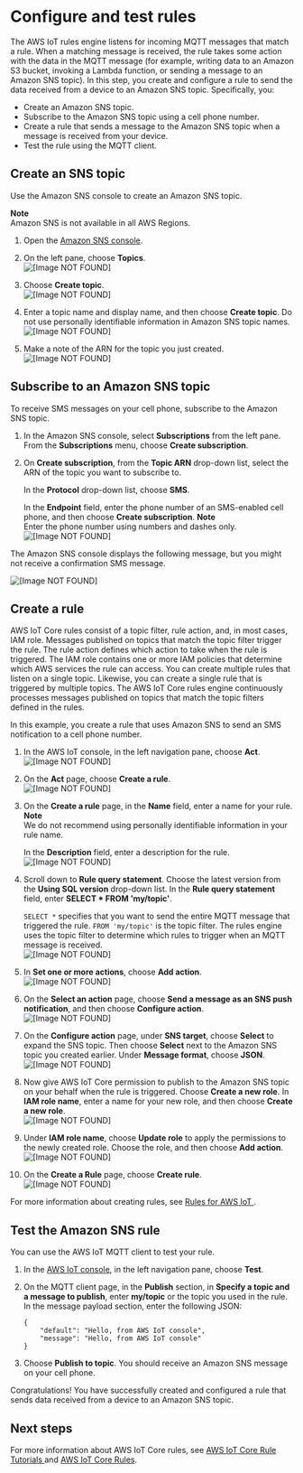 # Configure and test rules<a name="config-and-test-rules"></a>

The AWS IoT rules engine listens for incoming MQTT messages that match a rule\. When a matching message is received, the rule takes some action with the data in the MQTT message \(for example, writing data to an Amazon S3 bucket, invoking a Lambda function, or sending a message to an Amazon SNS topic\)\. In this step, you create and configure a rule to send the data received from a device to an Amazon SNS topic\. Specifically, you:
+ Create an Amazon SNS topic\.
+ Subscribe to the Amazon SNS topic using a cell phone number\.
+ Create a rule that sends a message to the Amazon SNS topic when a message is received from your device\.
+ Test the rule using the MQTT client\.

## Create an SNS topic<a name="create-sns-topic"></a>

Use the Amazon SNS console to create an Amazon SNS topic\.

**Note**  
Amazon SNS is not available in all AWS Regions\. 

1. Open the [Amazon SNS console](https://console.aws.amazon.com/sns/v2/home)\.

1. On the left pane, choose **Topics**\.  
![\[Image NOT FOUND\]](http://docs.aws.amazon.com/iot/latest/developerguide/images/sns-dashboard.png)

1. Choose **Create topic**\.   
![\[Image NOT FOUND\]](http://docs.aws.amazon.com/iot/latest/developerguide/images/sns-topics.png)

1. Enter a topic name and display name, and then choose **Create topic**\. Do not use personally identifiable information in Amazon SNS topic names\.  
![\[Image NOT FOUND\]](http://docs.aws.amazon.com/iot/latest/developerguide/images/create-sns-topic.png)

1. Make a note of the ARN for the topic you just created\.  
![\[Image NOT FOUND\]](http://docs.aws.amazon.com/iot/latest/developerguide/images/sns-topic-arn.png)

## Subscribe to an Amazon SNS topic<a name="subscribe-sns-topic"></a>

To receive SMS messages on your cell phone, subscribe to the Amazon SNS topic\.

1. In the Amazon SNS console, select **Subscriptions** from the left pane\. From the **Subscriptions** menu, choose **Create subscription**\.

1. On **Create subscription**, from the **Topic ARN** drop\-down list, select the ARN of the topic you want to subscribe to\.

   In the **Protocol** drop\-down list, choose **SMS**\.

   In the **Endpoint** field, enter the phone number of an SMS\-enabled cell phone, and then choose **Create subscription**\.
**Note**  
Enter the phone number using numbers and dashes only\.  
![\[Image NOT FOUND\]](http://docs.aws.amazon.com/iot/latest/developerguide/images/create-sns-subscription.png)

The Amazon SNS console displays the following message, but you might not receive a confirmation SMS message\.

![\[Image NOT FOUND\]](http://docs.aws.amazon.com/iot/latest/developerguide/images/sns-subscription-confirm.png)

## Create a rule<a name="create-rule"></a>

AWS IoT Core rules consist of a topic filter, rule action, and, in most cases, IAM role\. Messages published on topics that match the topic filter trigger the rule\. The rule action defines which action to take when the rule is triggered\. The IAM role contains one or more IAM policies that determine which AWS services the rule can access\. You can create multiple rules that listen on a single topic\. Likewise, you can create a single rule that is triggered by multiple topics\. The AWS IoT Core rules engine continuously processes messages published on topics that match the topic filters defined in the rules\. 

In this example, you create a rule that uses Amazon SNS to send an SMS notification to a cell phone number\.

1. In the AWS IoT console, in the left navigation pane, choose **Act**\.  
![\[Image NOT FOUND\]](http://docs.aws.amazon.com/iot/latest/developerguide/images/choose-rules.png)

1. On the **Act** page, choose **Create a rule**\.  
![\[Image NOT FOUND\]](http://docs.aws.amazon.com/iot/latest/developerguide/images/create-a-rule-button.png)

1. On the **Create a rule** page, in the **Name** field, enter a name for your rule\.
**Note**  
We do not recommend using personally identifiable information in your rule name\.

   In the **Description** field, enter a description for the rule\.  
![\[Image NOT FOUND\]](http://docs.aws.amazon.com/iot/latest/developerguide/images/create-a-rule.png)

1. Scroll down to **Rule query statement**\. Choose the latest version from the **Using SQL version** drop\-down list\. In the **Rule query statement** field, enter **SELECT \* FROM 'my/topic'**\.

    `SELECT *` specifies that you want to send the entire MQTT message that triggered the rule\. `FROM 'my/topic'` is the topic filter\. The rules engine uses the topic filter to determine which rules to trigger when an MQTT message is received\.  
![\[Image NOT FOUND\]](http://docs.aws.amazon.com/iot/latest/developerguide/images/message-source.png)

1. In **Set one or more actions**, choose **Add action**\.   
![\[Image NOT FOUND\]](http://docs.aws.amazon.com/iot/latest/developerguide/images/rule-add-action.png)

1. On the **Select an action** page, choose **Send a message as an SNS push notification**, and then choose **Configure action**\.  
![\[Image NOT FOUND\]](http://docs.aws.amazon.com/iot/latest/developerguide/images/select-an-action.png)

1. On the **Configure action** page, under **SNS target**, choose **Select** to expand the SNS topic\. Then choose **Select** next to the Amazon SNS topic you created earlier\. Under **Message format**, choose **JSON**\.  
![\[Image NOT FOUND\]](http://docs.aws.amazon.com/iot/latest/developerguide/images/configure-action.png)

1. Now give AWS IoT Core permission to publish to the Amazon SNS topic on your behalf when the rule is triggered\. Choose **Create a new role**\. In **IAM role name**, enter a name for your new role, and then choose **Create a new role**\.  
![\[Image NOT FOUND\]](http://docs.aws.amazon.com/iot/latest/developerguide/images/create-sns-role-2.png)

1. Under **IAM role name**, choose **Update role** to apply the permissions to the newly created role\. Choose the role, and then choose **Add action**\.  
![\[Image NOT FOUND\]](http://docs.aws.amazon.com/iot/latest/developerguide/images/create-sns-role-3.png)

1. On the **Create a Rule** page, choose **Create rule**\.  
![\[Image NOT FOUND\]](http://docs.aws.amazon.com/iot/latest/developerguide/images/create-sns-role-4.png)

For more information about creating rules, see [Rules for AWS IoT ](iot-rules.md)\.

## Test the Amazon SNS rule<a name="test-rule"></a>

You can use the AWS IoT MQTT client to test your rule\.

1. In the [AWS IoT console](https://console.aws.amazon.com/iot/home), in the left navigation pane, choose **Test**\.

1. On the MQTT client page, in the **Publish** section, in **Specify a topic and a message to publish**, enter **my/topic** or the topic you used in the rule\. In the message payload section, enter the following JSON:

   ```
   {
       "default": "Hello, from AWS IoT console",
       "message": "Hello, from AWS IoT console"
   }
   ```

1. Choose **Publish to topic**\. You should receive an Amazon SNS message on your cell phone\.

Congratulations\! You have successfully created and configured a rule that sends data received from a device to an Amazon SNS topic\.

## Next steps<a name="more-rules-info"></a>

For more information about AWS IoT Core rules, see [AWS IoT Core Rule Tutorials ](iot-rules-tutorial.md) and [AWS IoT Core Rules](iot-rules.md)\.